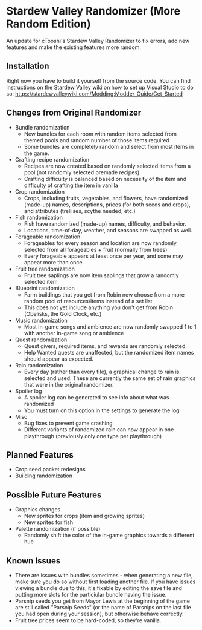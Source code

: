 # Stardew Valley Randomizer (More Random Edition)

An update for cTooshi's Stardew Valley Randomizer to fix errors, add new features and make the existing features more random.

## Installation

Right now you have to build it yourself from the source code. You can find instructions on the Stardew Valley wiki on how to set up Visual Studio to do so: https://stardewvalleywiki.com/Modding:Modder_Guide/Get_Started

## Changes from Original Randomizer

* Bundle randomization
  * New bundles for each room with random items selected from themed pools and random number of those items required
  * Some bundles are completely random and select from most items in the game.
* Crafting recipe randomization
  * Recipes are now created based on randomly selected items from a pool (not randomly selected premade recipes)
  * Crafting difficulty is balanced based on necessity of the item and difficulty of crafting the item in vanilla
* Crop randomization
  * Crops, including fruits, vegetables, and flowers, have randomized (made-up) names, descriptions, prices (for both seeds and crops), and attributes (trellises, scythe needed, etc.)
* Fish randomization
  * Fish have randomized (made-up) names, difficulty, and behavior. 
  * Locations, time-of-day, weather, and seasons are swapped as well.
* Forageable randomization
  * Forageables for every season and location are now randomly selected from all forageables + fruit (normally from trees)
  * Every forageable appears at least once per year, and some may appear more than once
* Fruit tree randomization
  * Fruit tree saplings are now item saplings that grow a randomly selected item
* Blueprint randomization
  * Farm buildings that you get from Robin now choose from a more random pool of resources/items instead of a set list
  * This does not yet include anything you don't get from Robin (Obelisks, the Gold Clock, etc.)
* Music randomization
  * Most in-game songs and ambience are now randomly swapped 1 to 1 with another in-game song or ambience
* Quest randomization
  * Quest givers, required items, and rewards are randomly selected.
  * Help Wanted quests are unaffected, but the randomized item names should appear as expected.
* Rain randomization
  * Every day (rather than every file), a graphical change to rain is selected and used. These are currently the same set of rain graphics that were in the original randomizer.
* Spoiler log
  * A spoiler log can be generated to see info about what was randomized
  * You must turn on this option in the settings to generate the log
* Misc
  * Bug fixes to prevent game crashing
  * Different variants of randomized rain can now appear in one playthrough (previously only one type per playthrough)

## Planned Features

* Crop seed packet redesigns
* Building randomization

## Possible Future Features
* Graphics changes
  * New sprites for crops (item and growing sprites)
  * New sprites for fish
* Palette randomization (if possible)
  * Randomly shift the color of the in-game graphics towards a different hue
  
## Known Issues

* There are issues with bundles sometimes - when generating a new file, make sure you do so without first loading another file. If you have issues viewing a bundle due to this, it's fixable by editing the save file and putting more slots for the particiular bundle having the issue.
* Parsnip seeds you get from Mayor Lewis at the beginning of the game are still called "Parsnip Seeds" (or the name of Parsnips on the last file you had open during your session), but otherwise behave correctly.
* Fruit tree prices seem to be hard-coded, so they're vanilla.
